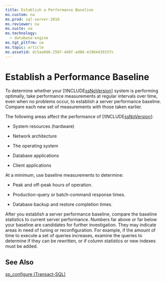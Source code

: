 ```yaml
---
title: Establish a Performance Baseline
ms.custom: na
ms.prod: sql-server-2016
ms.reviewer: na
ms.suite: na
ms.technology: 
  - database-engine
ms.tgt_pltfrm: na
ms.topic: article
ms.assetid: dc5aa8d6-2507-448f-ad86-4196443915fc
---
```

# Establish a Performance Baseline
  To determine whether your [!INCLUDE[ssNoVersion](../../Token/Other/ssNoVersion_md.md)] system is performing optimally, take performance measurements at regular intervals over time, even when no problems occur, to establish a server performance baseline. Compare each new set of measurements with those taken earlier.  
  
 The following areas affect the performance of [!INCLUDE[ssNoVersion](../../Token/Other/ssNoVersion_md.md)]:  
  
-   System resources \(hardware\)  
  
-   Network architecture  
  
-   The operating system  
  
-   Database applications  
  
-   Client applications  
  
 At a minimum, use baseline measurements to determine:  
  
-   Peak and off\-peak hours of operation.  
  
-   Production\-query or batch\-command response times.  
  
-   Database backup and restore completion times.  
  
 After you establish a server performance baseline, compare the baseline statistics to current server performance. Numbers far above or far below your baseline are candidates for further investigation. They may indicate areas in need of tuning or reconfiguration. For example, if the amount of time to execute a set of queries increases, examine the queries to determine if they can be rewritten, or if column statistics or new indexes must be added.  
  
## See Also  
 [sp_configure &#40;Transact-SQL&#41;](../Topic/sp_configure%20\(Transact-SQL\).md)  
  
  